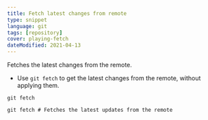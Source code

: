 ```yaml
---
title: Fetch latest changes from remote
type: snippet
language: git
tags: [repository]
cover: playing-fetch
dateModified: 2021-04-13
---
```


Fetches the latest changes from the remote.

- Use `git fetch` to get the latest changes from the remote, without applying them.

```shell
git fetch
```

```shell
git fetch # Fetches the latest updates from the remote
```
